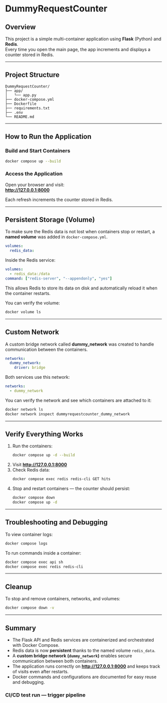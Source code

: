 # DummyRequestCounter
 
##  Overview
This project is a simple multi-container application using **Flask** (Python) and **Redis**.  
Every time you open the main page, the app increments and displays a counter stored in Redis.
 
---
 
##  Project Structure
```
DummyRequestCounter/
├── app/
│   └── app.py
├── docker-compose.yml
├── Dockerfile
├── requirements.txt
├── .env
└── README.md
```
 
---
 
##  How to Run the Application
 
###  Build and Start Containers
```bash
docker compose up --build
```
 
###  Access the Application
Open your browser and visit:  
 **http://127.0.0.1:8000**
 
Each refresh increments the counter stored in Redis.
 
---
 
##  Persistent Storage (Volume)
 
To make sure the Redis data is not lost when containers stop or restart, a **named volume** was added in `docker-compose.yml`.
 
```yaml
volumes:
  redis_data:
```
 
Inside the Redis service:
```yaml
volumes:
  - redis_data:/data
command: ["redis-server", "--appendonly", "yes"]
```
 
This allows Redis to store its data on disk and automatically reload it when the container restarts.
 
You can verify the volume:
```bash
docker volume ls
```
 
---
 
##  Custom Network
 
A custom bridge network called **dummy_network** was created to handle communication between the containers.
 
```yaml
networks:
  dummy_network:
    driver: bridge
```
 
Both services use this network:
```yaml
networks:
  - dummy_network
```
 
You can verify the network and see which containers are attached to it:
```bash
docker network ls
docker network inspect dummyrequestcounter_dummy_network
```
 
---
 
##  Verify Everything Works
 
1. Run the containers:
   ```bash
   docker compose up -d --build
   ```
2. Visit **http://127.0.0.1:8000**
3. Check Redis data:
   ```bash
   docker compose exec redis redis-cli GET hits
   ```
4. Stop and restart containers — the counter should persist:
   ```bash
   docker compose down
   docker compose up -d
   ```
 
---
 
##  Troubleshooting and Debugging
 
To view container logs:
```bash
docker compose logs
```
 
To run commands inside a container:
```bash
docker compose exec api sh
docker compose exec redis redis-cli
```
 
---
 
##  Cleanup
 
To stop and remove containers, networks, and volumes:
```bash
docker compose down -v
```
 
---
 
##  Summary
- The Flask API and Redis services are containerized and orchestrated with Docker Compose.  
- Redis data is now **persistent** thanks to the named volume `redis_data`.  
- A **custom bridge network (`dummy_network`)** enables secure communication between both containers.  
- The application runs correctly on **http://127.0.0.1:8000** and keeps track of visits even after restarts.  
- Docker commands and configurations are documented for easy reuse and debugging.
 
 ### CI/CD test run — trigger pipeline
